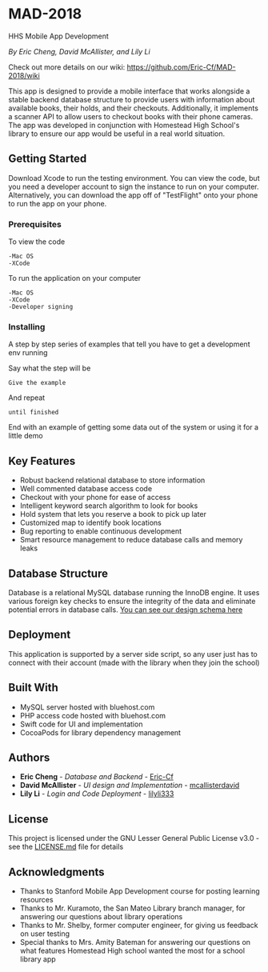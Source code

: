 # MAD-2018
HHS Mobile App Development

*By Eric Cheng, David McAllister, and Lily Li*

Check out more details on our wiki: https://github.com/Eric-Cf/MAD-2018/wiki

This app is designed to provide a mobile interface that works alongside a stable backend database structure to provide users with information about available books, their holds, and their checkouts. Additionally, it implements a scanner API to allow users to checkout books with their phone cameras. The app was developed in conjunction with Homestead High School's library to ensure our app would be useful in a real world situation.

## Getting Started

Download Xcode to run the testing environment. You can view the code, but you need a developer account to sign the instance to run on your computer. 
Alternatively, you can download the app off of "TestFlight" onto your phone to run the app on your phone.

### Prerequisites

To view the code
```
-Mac OS
-XCode
```
To run the application on your computer
```
-Mac OS
-XCode
-Developer signing 
```

### Installing

A step by step series of examples that tell you have to get a development env running

Say what the step will be

```
Give the example
```

And repeat

```
until finished
```

End with an example of getting some data out of the system or using it for a little demo

## Key Features

* Robust backend relational database to store information
* Well commented database access code
* Checkout with your phone for ease of access
* Intelligent keyword search algorithm to look for books
* Hold system that lets you reserve a book to pick up later
* Customized map to identify book locations
* Bug reporting to enable continuous development
* Smart resource management to reduce database calls and memory leaks

## Database Structure

Database is a relational MySQL database running the InnoDB engine. It uses various foreign key checks to ensure the integrity of the data and eliminate potential errors in database calls.
[You can see our design schema here](https://eric-cf.github.io/MAD-2018/) 

## Deployment

This application is supported by a server side script, so any user just has to connect with their account (made with the library when they join the school)

## Built With

* MySQL server hosted with bluehost.com
* PHP access code hosted with bluehost.com
* Swift code for UI and implementation
* CocoaPods for library dependency management

## Authors

* **Eric Cheng** - *Database and Backend* - [Eric-Cf](https://github.com/Eric-Cf)
* **David McAllister** - *UI design and Implementation* - [mcallisterdavid](https://github.com/mcallisterdavid)
* **Lily Li** - *Login and Code Deployment* - [lilyli333](https://github.com/lilyli333)

## License

This project is licensed under the GNU Lesser General Public License v3.0 - see the [LICENSE.md](LICENSE.md) file for details

## Acknowledgments

* Thanks to Stanford Mobile App Development course for posting learning resources
* Thanks to Mr. Kuramoto, the San Mateo Library branch manager, for answering our questions about library operations
* Thanks to Mr. Shelby, former computer engineer, for giving us feedback on user testing
* Special thanks to Mrs. Amity Bateman for answering our questions on what features Homestead High school wanted the most for a school library app


